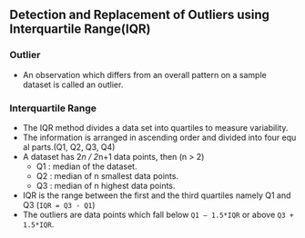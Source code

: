 ## Detection and Replacement of Outliers using Interquartile Range(IQR)
### Outlier
- An observation which differs from an overall pattern on a sample dataset is called an outlier.
### Interquartile Range
- The IQR method divides a data set into quartiles to measure variability.
- The information is arranged in ascending order and divided into four equal parts.(Q1, Q2, Q3, Q4) 
- A dataset has 2*n / 2*n+1 data points, then (n > 2)
    - Q1 : median of the dataset.
    - Q2 : median of n smallest data points.
    - Q3 : median of n highest data points.
- IQR is the range between the first and the third quartiles namely Q1 and Q3 (`IQR = Q3 - Q1`)
- The outliers are data points which fall below `Q1 – 1.5*IQR` or above `Q3 + 1.5*IQR`.